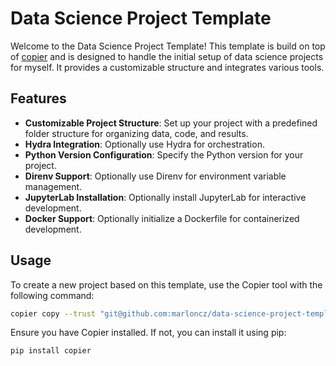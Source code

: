# Data Science Project Template

Welcome to the Data Science Project Template! This template is build on top of [copier](https://github.com/copier-org/copier) and is designed to handle the initial setup of data science projects for myself. It provides a customizable structure and integrates various tools.

## Features

- **Customizable Project Structure**: Set up your project with a predefined folder structure for organizing data, code, and results.
- **Hydra Integration**: Optionally use Hydra for orchestration.
- **Python Version Configuration**: Specify the Python version for your project.
- **Direnv Support**: Optionally use Direnv for environment variable management.
- **JupyterLab Installation**: Optionally install JupyterLab for interactive development.
- **Docker Support**: Optionally initialize a Dockerfile for containerized development.

## Usage

To create a new project based on this template, use the Copier tool with the following command:

```bash
copier copy --trust "git@github.com:marloncz/data-science-project-template" /path/to/new/project
```

Ensure you have Copier installed. If not, you can install it using pip:

```bash
pip install copier
```
